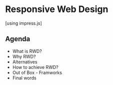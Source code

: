 Responsive Web Design 
===
[using impress.js]

Agenda
------
* What is RWD?
* Why RWD?
* Alternatives
* How to achieve RWD?
* Out of Box - Framworks
* Final words
